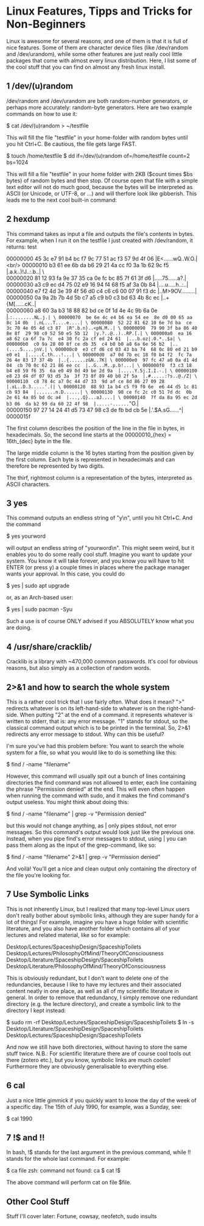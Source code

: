 # Linux Features, Tipps and Tricks for Non-Beginners
Linux is awesome for several reasons, and one of them is that it is full of nice features. Some of them are character device files (like /dev/random and /dev/urandom), while some other features are just really cool little packages that come with almost every linux distribution. Here, I list some of the cool stuff that you can find on almost any fresh linux install.

## 1 /dev/(u)random
/dev/random and /dev/urandom are both random-number generators, or perhaps more accurately: random-byte generators. Here are two example commands on how to use it:

$ cat /dev/(u)random > ~/testfile

This will fill the file "testfile" in your home-folder with random bytes until you hit Ctrl+C. Be cautious, the file gets large FAST.

$ touch /home/testfile
$ dd if=/dev/(u)random of=/home/testfile count=2 bs=1024

This will fill a file "testfile" in your home folder with 2KB ($count times $bs bytes) of random bytes and then stop. Of course open that file with a simple text editor will not do much good, because the bytes will be interpreted as ASCII (or Unicode, or UTF-8, or ...) and will therfore look like gibberish. This leads me to the next cool built-in command:

## 2 hexdump
This command takes as input a file and outputs the file's contents in bytes. For example, when I run it on the testfile I just created with /dev/random, it returns: test

00000000  45 3c e7 91 b4 bc f7 9c  77 51 ac f3 57 9d 4f 06  |E<......wQ..W.O.| \<br/>
00000010  b3 61 ee 6b da b6 29 21  4a cc f0 3a 1b 62 9c f5  |.a.k..)!J..:.b..| \  
00000020  81 12 93 fa 9e 37 35 ca  0e fc bc 85 7f 61 3f d6  |.....75......a?.| \
00000030  a3 c9 ec d4 75 02 e9 16  94 f4 68 f5 af 3a 0b 84  |....u.....h..:..| \
00000040  e7 f2 4d 3e 39 4f 56 d0  c4 c6 c6 00 07 91 f3 dc  |..M>9OV.........| \
00000050  0a 9a 2b 7b 4d 5b c7 a5  c9 b0 c3 bd 63 4b 8c ec  |..+{M[......cK..| \
00000060  a8 60 3a b3 18 88 82 bd  ce 0f 1d 4e 4c 9b 6a 0e  |.`:........NL.j.| \
00000070  be 6e 4c e4 b6 ea 54 ee  8e d0 00 65 aa 8c 14 0b  |.nL...T....e....| \
00000080  52 22 81 62 10 6e 7d ba  ce 3c 70 4e 05 4d c3 87  |R".b.n}..<pN.M..| \
00000090  79 90 3f ba 86 40 8e 8f  29 98 c0 52 50 e5 5b 12  |y.?..@..)..RP.[.| \
000000a0  ea 16 a8 62 ca 6f 7a 7c  e4 30 fc 2a cf ed 24 61  |...b.oz|.0.*..$a| \
000000b0  c0 9a 28 00 8f ce db 35  c4 b0 b0 a8 6a 6e 56 b2  |..(....5....jnV.| \
000000c0  e3 cf d6 cd 03 43 ba 74  68 0c 80 ed 21 b9 e0 e1  |.....C.th...!...| \
000000d0  a7 0d 7b ec 18 f0 b4 f2  fc 7a 26 4e 83 17 37 4b  |..{......z&N..7K| \
000000e0  97 fc 47 a0 0a d1 4d 04  cb 70 0c 62 21 86 ee cc  |..G...M..p.b!...| \
000000f0  f3 c3 18 b4 e8 59 f6 35  6a e0 49 0d 49 be 2d 9a  |.....Y.5j.I.I.-.| \
00000100  e8 23 d4 df 07 93 d5 3a  3f 73 8f 89 40 b0 2f 5a  |.#.....:?s..@./Z| \
00000110  c8 78 4c a7 0c 44 d7 33  9d af ce 8d 86 27 09 28  |.xL..D.3.....'.(| \
00000120  88 93 1a b4 c5 f9 f0 6e  e6 44 d5 1c 81 cb 93 84  |.......n.D......| \
00000130  98 ce fc 2c c0 51 7d dc  0b 2e 61 4a 85 bd dc a4  |...,.Q}...aJ....| \
00000140  7f da 8a 95 ec 2d b3 06  da b2 99 da 60 22 4f 98  |.....-......`"O.| \
00000150  97 27 14 24 41 d5 73 47  98 c3 de fb bd cb 5e     |.'.$A.sG......^| \
0000015f

The first column describes the position of the line in the file in bytes, in hexadecimals. So, the second line starts at the 00000010_{hex} = 16th_{dec} byte in the file. 

The large middle column is the 16 bytes starting from the position given by the first column. Each byte is represented in hexadecimals and can therefore be represented by two digits.

The thirf, rightmost column is a representation of the bytes, interpreted as ASCII characters.

## 3 yes
This command outputs an endless string of "y\n", until you hit Ctrl+C. And the command

$ yes yourword

will output an endless string of "yourword\n". This might seem weird, but it enables you to do some really cool stuff. Imagine you want to update your system. You know it will take forever, and you know you will have to hit ENTER (or press y) a couple times in places where the package manager wants your approval. In this case, you could do

$ yes | sudo apt upgrade

or, as an Arch-based user:

$ yes | sudo pacman -Syu

Such a use is of course ONLY advised if you ABSOLUTELY know what you are doing.

## 4 /usr/share/cracklib/
Cracklib is a library with ~470,000 common passwords. It's cool for obvious reasons, but also simply as a collection of random words.

## 2>&1 and how to search the whole system
This is a rather cool trick that I use fairly often. What does it mean? ">" redirects whatever is on its left-hand-side to whatever is on the right-hand-side. When putting "2" at the end of a command. it represents whatever is written to stderr, that is: any error message. "1" stands for stdout, so the classical command output which is to be printed in the terminal. So, 2>&1 redirects any error message to stdout. Why can this be useful?

I'm sure you've had this problem before: You want to search the whole system for a file, so what you would like to do is something like this:

$ find / -name "filename"

However, this command will usually spit out a bunch of lines containing directories the find command was not allowed to enter, each line containing the phrase "Permission denied" at the end. This will even often happen when running the command with sudo, and it makes the find command's output useless. You might think about doing this:

$ find / -name "filename" | grep -v "Permission denied"

but this would not change anything, as | only pipes stdout, not error messages. So this command's output would look just like the previous one. Instead, when you pipe find's error messages to stdout, using | you can pass them along as the input of the grep-command, like so:

$ find / -name "filename" 2>&1 | grep -v "Permission denied"

And voilà! You'll get a nice and clean output only containing the directory of the file you're looking for. 

## 7 Use Symbolic Links
This is not inherently Linux, but I realized that many top-level Linux users don't really bother about symbolic links, although they are super handy for a lot of things! For example, imagine you have a huge folder with scientific literature, and you also have another folder which contains all of your lectures and related material, like so for example:

Desktop/Lectures/SpaceshipDesign/SpaceshipToilets
Desktop/Lectures/PhilosophyOfMind/TheoryOfConsciousness
Desktop/Literature/SpaceshipDesign/SpaceshipToilets
Desktop/Literature/PhilosophyOfMind/TheoryOfConsciousness

This is obviously redundant, but I don't want to delete one of the redundancies, because I like to have my lectures and their associated content neatly in one place, as well as all of my scientific literature in general. In order to remove that redundancy, I simply remove one redundant directory (e.g. the lecture directory), and create a symbolic link to the directory I kept instead:

$ sudo rm -rf Desktop/Lectures/SpaceshipDesign/SpaceshipToilets
$ ln -s Desktop/Literature/SpaceshipDesign/SpaceshipToilets Desktop/Lectures/SpaceshipDesign/SpaceshipToilets

And now we still have both directories, without having to store the same stuff twice. 
N.B.: For scientific literature there are of course cool tools out there (zotero etc.), but you know, symbolic links are much cooler! Furthermore they are obviously generalisable to everything else.

## 6 cal
Just a nice little gimmick if you quickly want to know the day of the week of a specific day. The 15th of July 1990, for example, was a Sunday, see:

$ cal 1990

## 7 !$ and !!
In bash, !$ stands for the last argument in the previous command, while !! stands for the whole last command. For example:

$ ca file
zsh: command not found: ca
$ cat !$

The above command will perform cat on file $file.


## Other Cool Stuff
Stuff I'll cover later:
Fortune, cowsay, neofetch, sudo insults
